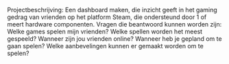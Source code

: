 Projectbeschrijving: Een dashboard maken, die inzicht geeft in het gaming gedrag van vrienden
op het platform Steam, die ondersteund door 1 of meert hardware componenten. Vragen die beantwoord
kunnen worden zijn: 
Welke games spelen mijn vrienden?
Welke spellen worden het meest gespeeld?
Wanneer zijn jou vrienden online?
Wanneer heb je gepland om te gaan spelen?
Welke aanbevelingen kunnen er gemaakt worden om te spelen?